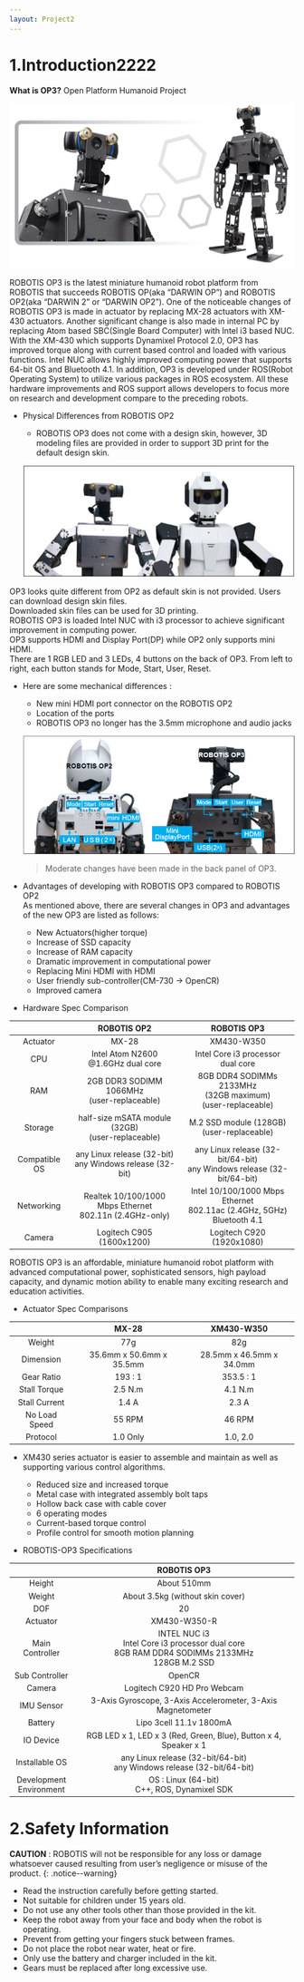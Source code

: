 ```yaml
---
layout: Project2
---
```




# 1.Introduction2222

**What is OP3?**
Open Platform Humanoid Project

![](/images/op3/op3_product.png)

ROBOTIS OP3 is the latest miniature humanoid robot platform from ROBOTIS that succeeds ROBOTIS OP(aka “DARWIN OP”) and ROBOTIS OP2(aka “DARWIN 2” or “DARWIN OP2”). One of the noticeable changes of ROBOTIS OP3 is made in actuator by replacing MX-28 actuators with XM-430 actuators. Another significant change is also made in internal PC by replacing Atom based SBC(Single Board Computer) with Intel i3 based NUC. With the XM-430 which supports Dynamixel Protocol 2.0, OP3 has improved torque along with current based control and loaded with various functions. Intel NUC allows highly improved computing power that supports 64-bit OS and Bluetooth 4.1. In addition, OP3 is developed under ROS(Robot Operating System) to utilize various packages in ROS ecosystem. All these hardware improvements and ROS support allows developers to focus more on research and development compare to the preceding robots.

- Physical Differences from ROBOTIS OP2  
  - ROBOTIS OP3 does not come with a design skin, however, 3D modeling files are provided in order to support 3D print for the default design skin.

  ![](/images/op3/op3_002.png)

OP3 looks quite different from OP2 as default skin is not provided. Users can download design skin files.  
Downloaded skin files can be used for 3D printing.  
ROBOTIS OP3 is loaded Intel NUC with i3 processor to achieve significant improvement in computing power.  
OP3 supports HDMI and Display Port(DP) while OP2 only supports mini HDMI.  
There are 1 RGB LED and 3 LEDs, 4 buttons on the back of OP3. From left to right, each button stands for Mode, Start, User, Reset.

- Here are some mechanical differences :
  - New mini HDMI port connector on the ROBOTIS OP2
  - Location of the ports
  - ROBOTIS OP3 no longer has the 3.5mm microphone and audio jacks

  ![](/images/op3/op3_003.png)

  > Moderate changes have been made in the back panel of OP3.

- Advantages of developing with ROBOTIS OP3 compared to ROBOTIS OP2  
  As mentioned above, there are several changes in OP3 and advantages of the new OP3 are listed as follows:
  - New Actuators(higher torque)
  - Increase of SSD capacity
  - Increase of RAM capacity
  - Dramatic improvement in computational power
  - Replacing Mini HDMI with HDMI
  - User friendly sub-controller(CM-730 → OpenCR)
  - Improved camera

- Hardware Spec Comparison

|               |                         ROBOTIS OP2                          |                                   ROBOTIS OP3                                   |
|:-------------:|:------------------------------------------------------------:|:-------------------------------------------------------------------------------:|
|   Actuator    |                            MX-28                             |                                   XM430-W350                                    |
|      CPU      |           Intel Atom N2600<br />@1.6GHz dual core            |                     Intel Core i3 processor<br />dual core                      |
|      RAM      |       2GB DDR3 SODIMM 1066MHz<br />(user-replaceable)        |      8GB DDR4 SODIMMs 2133MHz<br />(32GB maximum)<br />(user-replaceable)       |
|    Storage    |    half-size mSATA module (32GB)<br />(user-replaceable)     |                 M.2 SSD module (128GB)<br />(user-replaceable)                  |
| Compatible OS | any Linux release (32-bit)<br />any Windows release (32-bit) |   any Linux release (32-bit/64-bit)<br />any Windows release (32-bit/64-bit)    |
|  Networking   | Realtek 10/100/1000 Mbps Ethernet<br />802.11n (2.4GHz-only) | Intel 10/100/1000 Mbps Ethernet<br />802.11ac (2.4GHz, 5GHz)<br />Bluetooth 4.1 |
|    Camera     |                  Logitech C905 (1600x1200)                   |                            Logitech C920 (1920x1080)                            |

ROBOTIS OP3 is an affordable, miniature humanoid robot platform with advanced computational power, sophisticated sensors, high payload capacity, and dynamic motion ability to enable many exciting research and education activities.

- Actuator Spec Comparisons

|               |          MX-28           |        XM430-W350        |
|:-------------:|:------------------------:|:------------------------:|
|    Weight     |           77g            |           82g            |
|   Dimension   | 35.6mm x 50.6mm x 35.5mm | 28.5mm x 46.5mm x 34.0mm |
|  Gear Ratio   |         193 : 1          |        353.5 : 1         |
| Stall Torque  |         2.5 N.m          |         4.1 N.m          |
| Stall Current |          1.4 A           |          2.3 A           |
| No Load Speed |          55 RPM          |          46 RPM          |
|   Protocol    |         1.0 Only         |         1.0, 2.0         |

- XM430 series actuator is easier to assemble and maintain as well as supporting various control algorithms.
  - Reduced size and increased torque
  - Metal case with integrated assembly bolt taps
  - Hollow back case with cable cover
  - 6 operating modes
  - Current-based torque control
  - Profile control for smooth motion planning

- ROBOTIS-OP3 Specifications

|                              |                                               ROBOTIS OP3                                                |
|:----------------------------:|:--------------------------------------------------------------------------------------------------------:|
|            Height            |                                               About 510mm                                                |
|            Weight            |                                     About 3.5kg (without skin cover)                                     |
|             DOF              |                                                    20                                                    |
|           Actuator           |                                               XM430-W350-R                                               |
|       Main Controller        | INTEL NUC i3<br />Intel Core i3 processor dual core<br />8GB RAM DDR4 SODIMMs 2133MHz<br />128GB M.2 SSD |
|        Sub Controller        |                                                  OpenCR                                                  |
|            Camera            |                                       Logitech C920 HD Pro Webcam                                        |
|          IMU Sensor          |                       3-Axis Gyroscope, 3-Axis Accelerometer, 3-Axis Magnetometer                        |
|           Battery            |                                         Lipo 3cell 11.1v 1800mA                                          |
|          IO Device           |                     RGB LED x 1, LED x 3 (Red, Green, Blue), Button x 4, Speaker x 1                     |
|        Installable OS        |                any Linux release (32-bit/64-bit)<br />any Windows release (32-bit/64-bit)                |
| Development<br />Environment |                             OS : Linux (64-bit)<br />C++, ROS, Dynamixel SDK                             |


# 2.Safety Information

**CAUTION** : ROBOTIS will not be responsible for any loss or damage whatsoever caused resulting from user’s negligence or misuse of the product.
{: .notice--warning}

- Read the instruction carefully before getting started.
- Not suitable for children under 15 years old.
- Do not use any other tools other than those provided in the kit.
- Keep the robot away from your face and body when the robot is operating.
- Prevent from getting your fingers stuck between frames.
- Do not place the robot near water, heat or fire.
- Only use the battery and charger included in the kit.
- Gears must be replaced after long excessive use.
